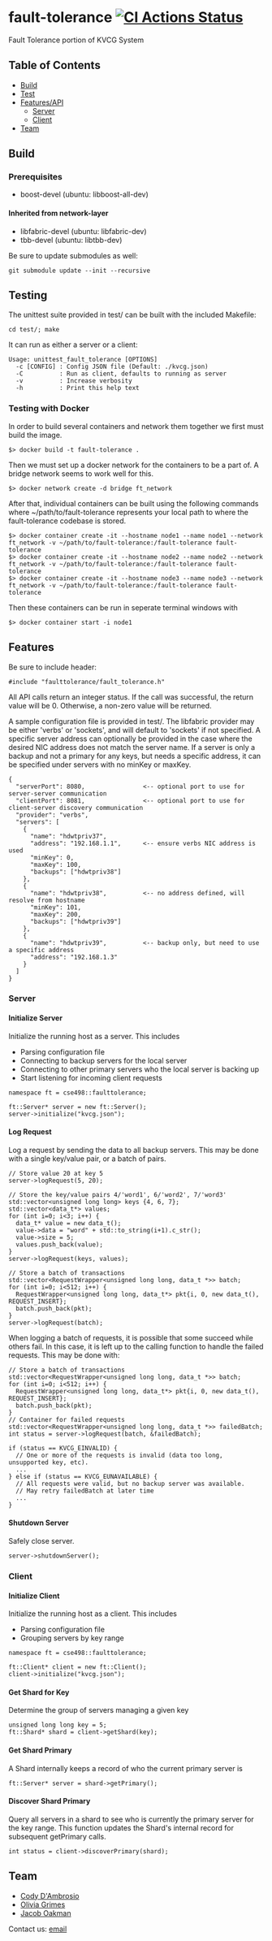 # fault-tolerance [![CI Actions Status](https://github.com/CSE-498-011-SP21/fault-tolerance/workflows/C//C++%20CI/badge.svg)](https://github.com/CSE-498-011-SP21/fault-tolerance/actions)

Fault Tolerance portion of KVCG System

## Table of Contents

- [Build](#build)
- [Test](#testing)
- [Features/API](#features)
  - [Server](#serverfeatures)
  - [Client](#clientfeatures)
- [Team](#team)

## Build <a name="build"></a>
### Prerequisites
- boost-devel  (ubuntu: libboost-all-dev)
#### Inherited from network-layer
- libfabric-devel (ubuntu: libfabric-dev)
- tbb-devel (ubuntu: libtbb-dev)

Be sure to update submodules as well:
```
git submodule update --init --recursive
```

## Testing <a name="testing"></a>
The unittest suite provided in test/ can be built with the included Makefile:
```
cd test/; make
```
It can run as either a server or a client:
```
Usage: unittest_fault_tolerance [OPTIONS]
  -c [CONFIG] : Config JSON file (Default: ./kvcg.json)
  -C          : Run as client, defaults to running as server
  -v          : Increase verbosity
  -h          : Print this help text

```

### Testing with Docker
In order to build several containers and network them together we first must build the image.
```
$> docker build -t fault-tolerance .
```
Then we must set up a docker network for the containers to be a part of. A bridge network seems to work well for this.
```
$> docker network create -d bridge ft_network
```
After that, individual containers can be built using the following commands where ~/path/to/fault-tolerance represents your local path to where the fault-tolerance codebase is stored.
```
$> docker container create -it --hostname node1 --name node1 --network ft_network -v ~/path/to/fault-tolerance:/fault-tolerance fault-tolerance
$> docker container create -it --hostname node2 --name node2 --network ft_network -v ~/path/to/fault-tolerance:/fault-tolerance fault-tolerance
$> docker container create -it --hostname node3 --name node3 --network ft_network -v ~/path/to/fault-tolerance:/fault-tolerance fault-tolerance
```
Then these containers can be run in seperate terminal windows with
```
$> docker container start -i node1
```

## Features <a name="features"></a>
Be sure to include header:
```
#include "faulttolerance/fault_tolerance.h"
```

All API calls return an integer status. If the call was successful, the return value will be 0. Otherwise, a non-zero value will be returned.

A sample configuration file is provided in test/. The libfabric provider may be either 'verbs' or 'sockets', and will default to 'sockets' if not specified. A specific server address can optionally be provided in the case where the desired NIC address does not match the server name. If a server is only a backup and not a primary for any keys, but needs a specific address, it can be specified under servers with no minKey or maxKey.
```
{
  "serverPort": 8080,                <-- optional port to use for server-server communication
  "clientPort": 8081,                <-- optional port to use for client-server discovery communication
  "provider": "verbs",
  "servers": [
    {
      "name": "hdwtpriv37",
      "address": "192.168.1.1",      <-- ensure verbs NIC address is used
      "minKey": 0,
      "maxKey": 100,
      "backups": ["hdwtpriv38"]
    },
    {
      "name": "hdwtpriv38",          <-- no address defined, will resolve from hostname
      "minKey": 101,
      "maxKey": 200,
      "backups": ["hdwtpriv39"]
    },
    {
      "name": "hdwtpriv39",          <-- backup only, but need to use a specific address
      "address": "192.168.1.3"
    }
  ]
}
```

### Server <a name="serverfeatures"></a>
#### Initialize Server
Initialize the running host as a server. This includes
- Parsing configuration file
- Connecting to backup servers for the local server
- Connecting to other primary servers who the local server is backing up
- Start listening for incoming client requests
```
namespace ft = cse498::faulttolerance;

ft::Server* server = new ft::Server();
server->initialize("kvcg.json");
```

#### Log Request
Log a request by sending the data to all backup servers. This may be done with a single key/value pair, or a batch of pairs.
```
// Store value 20 at key 5
server->logRequest(5, 20);

// Store the key/value pairs 4/'word1', 6/'word2', 7/'word3'
std::vector<unsigned long long> keys {4, 6, 7};
std::vector<data_t*> values;
for (int i=0; i<3; i++) {
  data_t* value = new data_t();
  value->data = "word" + std::to_string(i+1).c_str();
  value->size = 5;
  values.push_back(value);
}
server->logRequest(keys, values);

// Store a batch of transactions
std::vector<RequestWrapper<unsigned long long, data_t *>> batch;
for (int i=0; i<512; i++) {
  RequestWrapper<unsigned long long, data_t*> pkt{i, 0, new data_t(), REQUEST_INSERT};
  batch.push_back(pkt);
}
server->logRequest(batch);
```
When logging a batch of requests, it is possible that some succeed while others fail. In this case, it is left up to the calling
function to handle the failed requests. This may be done with:
```
// Store a batch of transactions
std::vector<RequestWrapper<unsigned long long, data_t *>> batch;
for (int i=0; i<512; i++) {
  RequestWrapper<unsigned long long, data_t*> pkt{i, 0, new data_t(), REQUEST_INSERT};
  batch.push_back(pkt);
}
// Container for failed requests
std::vector<RequestWrapper<unsigned long long, data_t *>> failedBatch;
int status = server->logRequest(batch, &failedBatch);

if (status == KVCG_EINVALID) {
  // One or more of the requests is invalid (data too long, unsupported key, etc).
  ...
} else if (status == KVCG_EUNAVAILABLE) {
  // All requests were valid, but no backup server was available.
  // May retry failedBatch at later time
  ...
}

```

#### Shutdown Server
Safely close server.
```
server->shutdownServer();
```

### Client <a name="clientfeatures"></a>
#### Initialize Client
Initialize the running host as a client. This includes
- Parsing configuration file
- Grouping servers by key range
```
namespace ft = cse498::faulttolerance;

ft::Client* client = new ft::Client();
client->initialize("kvcg.json");
```

#### Get Shard for Key
Determine the group of servers managing a given key
```
unsigned long long key = 5;
ft::Shard* shard = client->getShard(key);
```

#### Get Shard Primary
A Shard internally keeps a record of who the current primary server is
```
ft::Server* server = shard->getPrimary();
```

#### Discover Shard Primary
Query all servers in a shard to see who is currently the primary server for the key range. This function updates the Shard's internal record for subsequent getPrimary calls.
```
int status = client->discoverPrimary(shard);
```

## Team <a name="team"></a>
- [Cody D'Ambrosio](https://github.com/cjd218)
- [Olivia Grimes](https://github.com/oag221)
- [Jacob Oakman](https://github.com/jco222)

Contact us: [email](mailto:cjd218@lehigh.edu,oag221@lehigh.edu,jco222@lehigh.edu?subject=[GitHub]%20KVCG_Fault_Tolerance)
